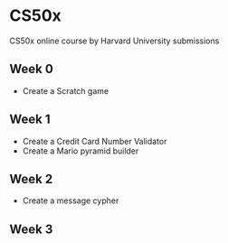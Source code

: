 # CS50x
CS50x online course by Harvard University submissions

## Week 0
- Create a Scratch game
## Week 1
- Create a Credit Card Number Validator
- Create a Mario pyramid builder
## Week 2
- Create a message cypher

## Week 3
